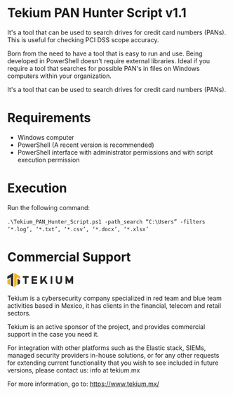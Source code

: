 # Tekium PAN Hunter Script v1.1

It's a tool that can be used to search drives for credit card numbers (PANs). This is useful for checking PCI DSS scope accuracy.

Born from the need to have a tool that is easy to run and use. Being developed in PowerShell doesn't require external libraries. Ideal if you require a tool that searches for possible PAN's in files on Windows computers within your organization.

It's a tool that can be used to search drives for credit card numbers (PANs). 

# Requirements
- Windows computer
- PowerShell (A recent version is recommended)
- PowerShell interface with administrator permissions and with script execution permission

# Execution
Run the following command:

`.\Tekium_PAN_Hunter_Script.ps1 -path_search “C:\Users” -filters ‘*.log’, ‘*.txt’, ‘*.csv’, ‘*.docx’, ‘*.xlsx’`

# Commercial Support
![Tekium](https://github.com/unmanarc/uAuditAnalyzer2/blob/master/art/tekium_slogo.jpeg)

Tekium is a cybersecurity company specialized in red team and blue team activities based in Mexico, it has clients in the financial, telecom and retail sectors.

Tekium is an active sponsor of the project, and provides commercial support in the case you need it.

For integration with other platforms such as the Elastic stack, SIEMs, managed security providers in-house solutions, or for any other requests for extending current functionality that you wish to see included in future versions, please contact us: info at tekium.mx

For more information, go to: https://www.tekium.mx/
